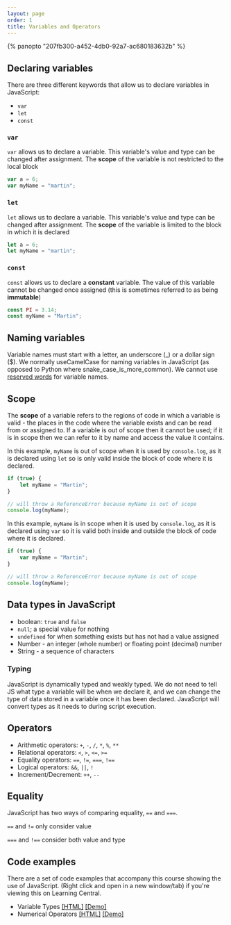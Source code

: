 ```yaml
---
layout: page
order: 1
title: Variables and Operators
---
```


{% panopto "207fb300-a452-4db0-92a7-ac680183632b" %}

## Declaring variables

There are three different keywords that allow us to declare variables in JavaScript:

-   `var`
-   `let`
-   `const`

### `var`

`var` allows us to declare a variable. This variable's value and type can be changed after assignment. The **scope** of the variable is not restricted to the local block

```js
var a = 6;
var myName = "martin";
```

### `let`

`let` allows us to declare a variable. This variable's value and type can be changed after assignment. The **scope** of the variable is limited to the block in which it is declared

```js
let a = 6;
let myName = "martin";
```

### `const`

`const` allows us to declare a **constant** variable. The value of this variable cannot be changed once assigned (this is sometimes referred to as being **immutable**)

```js
const PI = 3.14;
const myName = "Martin";
```

## Naming variables

Variable names must start with a letter, an underscore (\_) or a dollar sign (\$). We normally useCamelCase for naming variables in JavaScript (as opposed to Python where snake_case_is_more_common). We cannot use [reserved words](https://developer.mozilla.org/en-US/docs/Web/JavaScript/Reference/Lexical_grammar) for variable names.

## Scope

The **scope** of a variable refers to the regions of code in which a variable is valid - the places in the code where the variable exists and can be read from or assigned to. If a variable is out of scope then it cannot be used; if it is in scope then we can refer to it by name and access the value it contains.

In this example, `myName` is out of scope when it is used by `console.log`, as it is declared using `let` so is only valid inside the block of code where it is declared.

```js
if (true) {
    let myName = "Martin";
}

// will throw a ReferenceError because myName is out of scope
console.log(myName);
```

In this example, `myName` is in scope when it is used by `console.log`, as it is declared using `var` so it is valid both inside and outside the block of code where it is declared.

```js
if (true) {
    var myName = "Martin";
}

// will throw a ReferenceError because myName is out of scope
console.log(myName);
```

## Data types in JavaScript

-   boolean: `true` and `false`
-   `null`; a special value for nothing
-   `undefined` for when something exists but has not had a value assigned
-   Number - an integer (whole number) or floating point (decimal) number
-   String - a sequence of characters

### Typing

JavaScript is dynamically typed and weakly typed. We do not need to tell JS what type a variable will be when we declare it, and we can change the type of data stored in a variable once it has been declared. JavaScript will convert types as it needs to during script execution.

## Operators

-   Arithmetic operators: `+`, `-`, `/`, `*`, `%`, `**`
-   Relational operators: `<`, `>`, `<=`, `>=`
-   Equality operators: `==`, `!=`, `===`, `!==`
-   Logical operators: `&&`, `||`, `!`
-   Increment/Decrement: `++`, `--`

## Equality

JavaScript has two ways of comparing equality, `==` and `===`.

`==` and `!=` only consider value

`===` and `!==` consider both value and type

## Code examples

There are a set of code examples that accompany this course showing the use of JavaScript. (Right click and open in a new window/tab) if you're viewing this on Learning Central.

-   Variable Types [[HTML]](https://github.com/martinjc/introduction-to-js/examples/blob/main/src/examples/basic-js/types.html) [[Demo]](https://martinjc.github.io/introduction-to-js/examples/basic-js/types.html)
-   Numerical Operators [[HTML]](https://github.com/martinjc/introduction-to-js/examples/blob/main/src/examples/basic-js/numbers.html) [[Demo]](https://martinjc.github.io/introduction-to-js/examples/basic-js/numbers.html)
